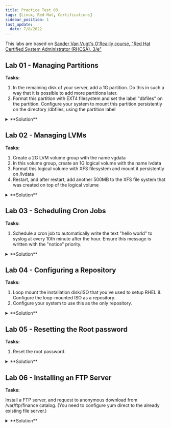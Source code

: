 ```yaml
---
title: Practice Test 03
tags: [Linux, Red Hat, Certifications]
sidebar_position: 1
last_update:
  date: 7/8/2022
---
```


<!-- ***************************************************************************************************************************** -->

<!-- NOTE: If you're going to update this, make sure to comment out "last_update" and "date" in the first few lines. -->

<!-- ***************************************************************************************************************************** -->

This labs are based on [Sander Van Vugt's O'Reailly course, "Red Hat Certified System Administrator (RHCSA), 3/e"](https://www.oreilly.com/videos/red-hat-certified/9780135656495/)


## Lab 01 - Managing Partitions

**Tasks:**

1. In the remaining disk of your server, add a 1G partition. Do this in such a way that it is possible to add more partitions later.
2. Format this partition with EXT4 filesystem and set the label "dbfiles" on the partition. Configure your system to mount this partition persistently on the directory /dbfiles, using the partition label

<details>
  <summary> **Solution** </summary>

I'll use /dev/xvdd for this lab.


```bash
[root@tst-rhcsa ~]# lsblk
NAME          MAJ:MIN RM  SIZE RO TYPE MOUNTPOINT
xvda          202:0    0   20G  0 disk
├─xvda1       202:1    0    1M  0 part
└─xvda2       202:2    0   20G  0 part /
xvdb          202:16   0   10G  0 disk
├─xvdb1       202:17   0    1G  0 part
├─xvdb2       202:18   0    1K  0 part
├─xvdb5       202:21   0  500M  0 part
└─xvdb6       202:22   0  500M  0 part
xvdc          202:32   0   10G  0 disk
├─xvdc1       202:33   0    1G  0 part
│ └─vgdc-lvdc 253:0    0 1020M  0 lvm
├─xvdc2       202:34   0    1G  0 part
└─xvdc3       202:35   0    8G  0 part
  └─vdo1      253:1    0   10T  0 vdo  /mount/vdo1
xvdd          202:48   0   10G  0 disk
[root@tst-rhcsa ~]#
[root@tst-rhcsa ~]#
[root@tst-rhcsa ~]# lsblk -f
NAME          FSTYPE      LABEL UUID                                   MOUNTPOINT
xvda
├─xvda1
└─xvda2       xfs         root  209b92d1-3b0e-4ae9-b097-6f1a28febc31   /
xvdb
├─xvdb1       ext4              7871a560-57cd-4cb9-b17f-59025eed3710
├─xvdb2
├─xvdb5       xfs               3fd91150-c499-46e9-8ab9-850263aec60c
└─xvdb6       swap              5c43e377-cffc-4ed8-afab-e0efb1713820
xvdc
├─xvdc1       LVM2_member       VCzrg0-uUEw-xnhB-afHf-9u5D-udgX-WsjacI
│ └─vgdc-lvdc xfs               e2136976-c1d0-4066-a4b3-8f4ec778ab4d
├─xvdc2       crypto_LUKS       5ff7ebc1-9011-462c-8606-d491c3525d99
└─xvdc3       vdo               ab76e682-7a3d-4fb7-9781-274f8562bfdd
  └─vdo1      xfs               eed66dc5-5a34-4f25-93d1-a4dfb23f0514   /mount/vdo1
xvdd
```

Create the partition and load the filesystem.


```bash
[root@tst-rhcsa ~]# sudo fdisk /dev/xvdd

Welcome to fdisk (util-linux 2.32.1).
Changes will remain in memory only, until you decide to write them.
Be careful before using the write command.

Device does not contain a recognized partition table.
Created a new DOS disklabel with disk identifier 0xd036f212.

Command (m for help): n
Partition type
   p   primary (0 primary, 0 extended, 4 free)
   e   extended (container for logical partitions)
Select (default p):

Using default response p.
Partition number (1-4, default 1):
First sector (2048-20971519, default 2048):
Last sector, +sectors or +size{K,M,G,T,P} (2048-20971519, default 20971519): +1G

Created a new partition 1 of type 'Linux' and of size 1 GiB.

Command (m for help): w
The partition table has been altered.
Calling ioctl() to re-read partition table.
Syncing disks.
 
```

```bash
[root@tst-rhcsa ~]# mkfs.ext4 -L dbfiles /dev/xvdd1
mke2fs 1.45.6 (20-Mar-2020)
Creating filesystem with 262144 4k blocks and 65536 inodes
Filesystem UUID: d33fe124-58e5-46be-974e-2fe5d36a7f84
Superblock backups stored on blocks:
        32768, 98304, 163840, 229376

Allocating group tables: done
Writing inode tables: done
Creating journal (8192 blocks): done
Writing superblocks and filesystem accounting information: done
```

```bash
[root@tst-rhcsa ~]# lsblk -f
NAME          FSTYPE      LABEL UUID                                   MOUNTPOINT
xvda
├─xvda1
└─xvda2       xfs         root  209b92d1-3b0e-4ae9-b097-6f1a28febc31   /
xvdb
├─xvdb1       ext4              7871a560-57cd-4cb9-b17f-59025eed3710
├─xvdb2
├─xvdb5       xfs               3fd91150-c499-46e9-8ab9-850263aec60c
└─xvdb6       swap              5c43e377-cffc-4ed8-afab-e0efb1713820
xvdc
├─xvdc1       LVM2_member       VCzrg0-uUEw-xnhB-afHf-9u5D-udgX-WsjacI
│ └─vgdc-lvdc xfs               e2136976-c1d0-4066-a4b3-8f4ec778ab4d
├─xvdc2       crypto_LUKS       5ff7ebc1-9011-462c-8606-d491c3525d99
└─xvdc3       vdo               ab76e682-7a3d-4fb7-9781-274f8562bfdd
  └─vdo1      xfs               eed66dc5-5a34-4f25-93d1-a4dfb23f0514   /mount/vdo1
xvdd
└─xvdd1       ext4              dbf43d1c-87f9-4c23-8f17-f4f7b9108d43

```

Create mountpoint and create entry in /etc/fstab.

```bash
[root@tst-rhcsa ~]# mkdir /dbfiles
```

```bash
[root@tst-rhcsa ~]# vim /etc/fstab

UUID=209b92d1-3b0e-4ae9-b097-6f1a28febc31       /       xfs     defaults        0       0

# EDEN: VDO
/dev/mapper/vdo1        /mount/vdo1     xfs     x-systemd.requires=vdo.service  0 0

# EDEN: Lab13-Managing Paritions
LABEL=dbfiles              /dbfiles        ext4    defaults                        0 0
```

Mount the partition and verify.

```bash
[root@tst-rhcsa ~]# mount -a
[root@tst-rhcsa ~]#
[root@tst-rhcsa ~]# lsblk
NAME          MAJ:MIN RM  SIZE RO TYPE MOUNTPOINT
xvda          202:0    0   20G  0 disk
├─xvda1       202:1    0    1M  0 part
└─xvda2       202:2    0   20G  0 part /
xvdb          202:16   0   10G  0 disk
├─xvdb1       202:17   0    1G  0 part
├─xvdb2       202:18   0    1K  0 part
├─xvdb5       202:21   0  500M  0 part
└─xvdb6       202:22   0  500M  0 part
xvdc          202:32   0   10G  0 disk
├─xvdc1       202:33   0    1G  0 part
│ └─vgdc-lvdc 253:0    0 1020M  0 lvm
├─xvdc2       202:34   0    1G  0 part
└─xvdc3       202:35   0    8G  0 part
  └─vdo1      253:1    0   10T  0 vdo  /mount/vdo1
xvdd          202:48   0   10G  0 disk
└─xvdd1       202:49   0    1G  0 part /dbfiles
```

Reboot and verify.

```bash
reboot
```

```bash
[root@tst-rhcsa ~]# lsblk
NAME          MAJ:MIN RM  SIZE RO TYPE MOUNTPOINT
xvda          202:0    0   20G  0 disk
├─xvda1       202:1    0    1M  0 part
└─xvda2       202:2    0   20G  0 part /
xvdb          202:16   0   10G  0 disk
├─xvdb1       202:17   0    1G  0 part
├─xvdb2       202:18   0    1K  0 part
├─xvdb5       202:21   0  500M  0 part
└─xvdb6       202:22   0  500M  0 part
xvdc          202:32   0   10G  0 disk
├─xvdc1       202:33   0    1G  0 part
│ └─vgdc-lvdc 253:0    0 1020M  0 lvm
├─xvdc2       202:34   0    1G  0 part
└─xvdc3       202:35   0    8G  0 part
  └─vdo1      253:1    0   10T  0 vdo  /mount/vdo1
xvdd          202:48   0   10G  0 disk
└─xvdd1       202:49   0    1G  0 part /dbfiles  
```

</details>



## Lab 02 - Managing LVMs

**Tasks:**

1. Create a 2G LVM volume group with the name vgdata
2. In this volume group, create an 1G logical volume with the name lvdata
3. Format this logical volume with XFS filesystem and mount it persistently on /lvdata
4. Restart, and after restart, add another 500MB to the XFS file system that was created on top of the logical volume

<details>
  <summary> **Solution** </summary>

After the previous labs, I cleaned up the partitions and retain just the xvdd1. I currently have 3 disks ready to be used. For this lab, I'll use /dev/xvdb.

```bash
[eden@tst-rhcsa ~]$ lsblk
NAME    MAJ:MIN RM SIZE RO TYPE MOUNTPOINT
xvda    202:0    0  20G  0 disk
├─xvda1 202:1    0   1M  0 part
└─xvda2 202:2    0  20G  0 part /
xvdb    202:16   0  10G  0 disk
xvdc    202:32   0  10G  0 disk
xvdd    202:48   0  10G  0 disk
└─xvdd1 202:49   0   1G  0 part /dbfiles
[eden@tst-rhcsa ~]$
[eden@tst-rhcsa ~]$ lsblk -f
NAME    FSTYPE LABEL   UUID                                 MOUNTPOINT
xvda
├─xvda1
└─xvda2 xfs    root    209b92d1-3b0e-4ae9-b097-6f1a28febc31 /
xvdb
xvdc
xvdd
└─xvdd1 ext4   dbfiles d33fe124-58e5-46be-974e-2fe5d36a7f84 /dbfiles
 
```

To start with, create a 2G Partition and change the type to LVM

```bash
[eden@tst-rhcsa ~]$ sudo fdisk /dev/xvdb

Welcome to fdisk (util-linux 2.32.1).
Changes will remain in memory only, until you decide to write them.
Be careful before using the write command.


Command (m for help): n
Partition type
   p   primary (0 primary, 0 extended, 4 free)
   e   extended (container for logical partitions)
Select (default p):

Using default response p.
Partition number (1-4, default 1):
First sector (2048-20971519, default 2048):
Last sector, +sectors or +size{K,M,G,T,P} (2048-20971519, default 20971519): +2G

Created a new partition 1 of type 'Linux' and of size 2 GiB.

Command (m for help): t
Selected partition 1
Hex code (type L to list all codes): L

 0  Empty           24  NEC DOS         81  Minix / old Lin bf  Solaris
 1  FAT12           27  Hidden NTFS Win 82  Linux swap / So c1  DRDOS/sec (FAT-
 2  XENIX root      39  Plan 9          83  Linux           c4  DRDOS/sec (FAT-
 3  XENIX usr       3c  PartitionMagic  84  OS/2 hidden or  c6  DRDOS/sec (FAT-
 4  FAT16 <32M      40  Venix 80286     85  Linux extended  c7  Syrinx
 5  Extended        41  PPC PReP Boot   86  NTFS volume set da  Non-FS data
 6  FAT16           42  SFS             87  NTFS volume set db  CP/M / CTOS / .
 7  HPFS/NTFS/exFAT 4d  QNX4.x          88  Linux plaintext de  Dell Utility
 8  AIX             4e  QNX4.x 2nd part 8e  Linux LVM       df  BootIt
 9  AIX bootable    4f  QNX4.x 3rd part 93  Amoeba          e1  DOS access
 a  OS/2 Boot Manag 50  OnTrack DM      94  Amoeba BBT      e3  DOS R/O
 b  W95 FAT32       51  OnTrack DM6 Aux 9f  BSD/OS          e4  SpeedStor
 c  W95 FAT32 (LBA) 52  CP/M            a0  IBM Thinkpad hi ea  Rufus alignment
 e  W95 FAT16 (LBA) 53  OnTrack DM6 Aux a5  FreeBSD         eb  BeOS fs
 f  W95 Ext'd (LBA) 54  OnTrackDM6      a6  OpenBSD         ee  GPT
10  OPUS            55  EZ-Drive        a7  NeXTSTEP        ef  EFI (FAT-12/16/
11  Hidden FAT12    56  Golden Bow      a8  Darwin UFS      f0  Linux/PA-RISC b
12  Compaq diagnost 5c  Priam Edisk     a9  NetBSD          f1  SpeedStor
14  Hidden FAT16 <3 61  SpeedStor       ab  Darwin boot     f4  SpeedStor
16  Hidden FAT16    63  GNU HURD or Sys af  HFS / HFS+      f2  DOS secondary
17  Hidden HPFS/NTF 64  Novell Netware  b7  BSDI fs         fb  VMware VMFS
18  AST SmartSleep  65  Novell Netware  b8  BSDI swap       fc  VMware VMKCORE
1b  Hidden W95 FAT3 70  DiskSecure Mult bb  Boot Wizard hid fd  Linux raid auto
1c  Hidden W95 FAT3 75  PC/IX           bc  Acronis FAT32 L fe  LANstep
1e  Hidden W95 FAT1 80  Old Minix       be  Solaris boot    ff  BBT
Hex code (type L to list all codes): 8e
Changed type of partition 'Linux' to 'Linux LVM'.

Command (m for help): w
The partition table has been altered.
Calling ioctl() to re-read partition table.
Syncing disks.

```

```bash
[eden@tst-rhcsa ~]$ lsblk
NAME    MAJ:MIN RM SIZE RO TYPE MOUNTPOINT
xvda    202:0    0  20G  0 disk
├─xvda1 202:1    0   1M  0 part
└─xvda2 202:2    0  20G  0 part /
xvdb    202:16   0  10G  0 disk
└─xvdb1 202:17   0   2G  0 part
xvdc    202:32   0  10G  0 disk
xvdd    202:48   0  10G  0 disk
└─xvdd1 202:49   0   1G  0 part /dbfiles

```

Create the volume group and logical volume group.

```bash
[root@tst-rhcsa ~]# vgcreate vgdata /dev/xvdb1
  Physical volume "/dev/xvdb1" successfully created.
  Volume group "vgdata" successfully created
[root@tst-rhcsa ~]#
[root@tst-rhcsa ~]# lvcreate -L 1G -n lvdata vgdata
  Logical volume "lvdata" created.
```

Create the XFS Filesystem.

```bash
[root@tst-rhcsa ~]# mkfs.xfs /dev/vgdata/lvdata
meta-data=/dev/vgdata/lvdata     isize=512    agcount=4, agsize=65536 blks
         =                       sectsz=512   attr=2, projid32bit=1
         =                       crc=1        finobt=1, sparse=1, rmapbt=0
         =                       reflink=1
data     =                       bsize=4096   blocks=262144, imaxpct=25
         =                       sunit=0      swidth=0 blks
naming   =version 2              bsize=4096   ascii-ci=0, ftype=1
log      =internal log           bsize=4096   blocks=2560, version=2
         =                       sectsz=512   sunit=0 blks, lazy-count=1
realtime =none                   extsz=4096   blocks=0, rtextents=0
```

Create the mountpoint and add an entry to /etc/fstab. 

```bash
[root@tst-rhcsa ~]# mkdir /lvdata
[root@tst-rhcsa ~]# vim /etc/fstab

# EDEN: Lab13-Managing LVMs
/dev/vgdata/lvdata      /lvdata         xfs     defaults                        0 0
```

Mount and verify.

```bash
[root@tst-rhcsa ~]# mount -a
[root@tst-rhcsa ~]#
[root@tst-rhcsa ~]#
[root@tst-rhcsa ~]# lsblk
NAME              MAJ:MIN RM SIZE RO TYPE MOUNTPOINT
xvda              202:0    0  20G  0 disk
├─xvda1           202:1    0   1M  0 part
└─xvda2           202:2    0  20G  0 part /
xvdb              202:16   0  10G  0 disk
└─xvdb1           202:17   0   2G  0 part
  └─vgdata-lvdata 253:0    0   1G  0 lvm  /lvdata
xvdc              202:32   0  10G  0 disk
xvdd              202:48   0  10G  0 disk
└─xvdd1           202:49   0   1G  0 part /dbfiles 
```

Reboot and verify.

```bash
reboot 
```

```bash
[eden@tst-rhcsa ~]$ lsblk
NAME              MAJ:MIN RM SIZE RO TYPE MOUNTPOINT
xvda              202:0    0  20G  0 disk
├─xvda1           202:1    0   1M  0 part
└─xvda2           202:2    0  20G  0 part /
xvdb              202:16   0  10G  0 disk
└─xvdb1           202:17   0   2G  0 part
  └─vgdata-lvdata 253:0    0   1G  0 lvm  /lvdata
xvdc              202:32   0  10G  0 disk
xvdd              202:48   0  10G  0 disk
└─xvdd1           202:49   0   1G  0 part /dbfiles

```

Next is to extend the LVM to add another 500MB.

```bash
[root@tst-rhcsa ~]# lvextend -rL +500M /dev/vgdata/lvdata
  Size of logical volume vgdata/lvdata changed from 1.00 GiB (256 extents) to <1.49 GiB (381 extents).
  Logical volume vgdata/lvdata successfully resized.
meta-data=/dev/mapper/vgdata-lvdata isize=512    agcount=4, agsize=65536 blks
         =                       sectsz=512   attr=2, projid32bit=1
         =                       crc=1        finobt=1, sparse=1, rmapbt=0
         =                       reflink=1
data     =                       bsize=4096   blocks=262144, imaxpct=25
         =                       sunit=0      swidth=0 blks
naming   =version 2              bsize=4096   ascii-ci=0, ftype=1
log      =internal log           bsize=4096   blocks=2560, version=2
         =                       sectsz=512   sunit=0 blks, lazy-count=1
realtime =none                   extsz=4096   blocks=0, rtextents=0
data blocks changed from 262144 to 390144
```

```bash
[root@tst-rhcsa ~]# lsblk
NAME              MAJ:MIN RM  SIZE RO TYPE MOUNTPOINT
xvda              202:0    0   20G  0 disk
├─xvda1           202:1    0    1M  0 part
└─xvda2           202:2    0   20G  0 part /
xvdb              202:16   0   10G  0 disk
└─xvdb1           202:17   0    2G  0 part
  └─vgdata-lvdata 253:0    0  1.5G  0 lvm  /lvdata
xvdc              202:32   0   10G  0 disk
xvdd              202:48   0   10G  0 disk
└─xvdd1           202:49   0    1G  0 part /dbfiles 
```

Reboot and verify.

```bash
reboot 
```

</details>



## Lab 03 - Scheduling Cron Jobs

**Tasks:**

1. Schedule a cron job to automatically write the text "hello world" to syslog at every 10th minute after the hour. Ensure this message is written with the "notice" priority.

<details>
  <summary> **Solution** </summary>

For this lab, we'll use **logger**. Test it first.

```bash 
[eden@tst-rhcsa ~]$ logger -p notice "hello world"

[eden@tst-rhcsa ~]$ sudo grep "hello world" /var/log/messages
Mar 13 11:54:51 localhost eden[1540]: hello world
```

Now that we know the command to use, add it to the crontab.

```bash
[eden@tst-rhcsa ~]$ crontab -e

10 * * * * logger -p notice "hello world"
```


</details>



## Lab 04 - Configuring a Repository

**Tasks:**

1. Loop mount the installation disk/ISO that you've used to setup RHEL 8. Configure the loop-mounted ISO as a repository.
2. Configure your system to use this as the only repository.

<details>
  <summary> **Solution** </summary>

Check first the memory,

```bash
$ df -h 
```

![](/img/docs/plabs15-1.png)

Since I'm using VirtualBox, I have to load the ISO back by selecting **Devices** > **Optical Drives** > select the ISO file

![](/img/docs/plabs15-2.png)

Checking again, we see that the image is now showing for /dev/sr0.

![](/img/docs/plabs15-3.png)

Let's create a mountpoint **/repo** and add an entry in /etc/fstab. Mount afterwards.


```bash
$ mkdir /repo
$ sudo vim /etc/fstab

/dev/sr0    /repo     iso9660     defaults      0  0
```

```bash
$ mount -a
```

Since the assignment requires us to use the new repo, we have to delete the existing one/s.


```bash
$ sudo yum repolist
```
![](/img/docs/plabs15-10.png)



```bash
$ cd /etc/yum.repos.d
```
![](/img/docs/plabs15-11.png)


```bash
$ sudo rm -f *
$ ls 
```
![](/img/docs/plabs15-12.png)

Next is to create the repo files.

```bash
$ sudo vim Base0S.repo

[BaseOS]
name=Base0S
baseurl=file:///repo/BaseOS
gpgcheck=0
```

```bash
$ sudo vim AppStream.repo

[AppStream]
name=AppStream
baseurl=file:///repo/AppStream
gpgcheck=0
```

To verify,

```bash
$ sudo yum repolist
```

![](/img/docs/sv-repolist-14.png)

</details>



## Lab 05 - Resetting the Root password

**Tasks:**

1. Reset the root password.

<details>
  <summary> **Solution** </summary>

Note that this won't work with EC2 instances so use VirtualBox.
To start with, run **reboot**.

```bash
$ sudo reboot
```

When you reach this part, press "e".

![](/img/docs/plabs16-reboot1.png)

It should bring you here:

![](/img/docs/plabs16-reboot2.png)

Replace **rhgb quiet** with **rd.break** then press Ctrl-X.

![](/img/docs/plabs16reboot3.png)

It should drop to the initramfs shell.
Run the commands below,

```bash
$ mount -o remount,rw /sysroot
$ chroot /sysroot
$ passwd
```

After changing the root password, ensure the filesystem will be automatically ccorrected when the system is rebooted.

```bash
$ touch /.autorelabel
```

To exit out, hit Ctrl-D twice. Once it reboot, it should prompt you to enter the new root password in the GUI.

</details>



## Lab 06 - Installing an FTP Server

**Tasks:**

Install a FTP server, and request to anonymous download from /var/ftp/finance catalog. (You need to configure yum direct to the already existing file server.)


<details>
  <summary> **Solution** </summary>

```bash
sudo su -
yum install -y vsftpd
systemctl enable --now vsftpd
systemctl status vsftpd

vim /etc/vsftpd/vsftpd.conf
	anonymous_enalble=YES
```

</details>

